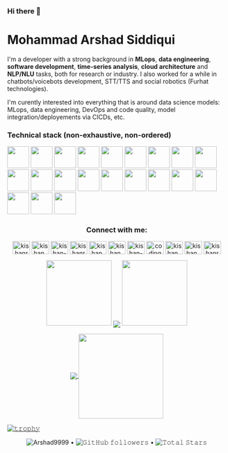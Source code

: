 ### Hi there 👋

<!--
<a target="_blank">
  <img align="right" height="250" width="400" alt="GIF" src="https://camo.githubusercontent.com/cae12fddd9d6982901d82580bdf321d81fb299141098ca1c2d4891870827bf17/68747470733a2f2f6d69726f2e6d656469756d2e636f6d2f6d61782f313336302f302a37513379765349765f7430696f4a2d5a2e676966">
</a>
**practest4/practest4** is a ✨ _special_ ✨ repository because its `README.md` (this file) appears on your GitHub profile.

Here are some ideas to get you started:

- 🔭 I’m currently working on ...
- 🌱 I’m currently learning ...
- 👯 I’m looking to collaborate on ...
- 🤔 I’m looking for help with ...
- 💬 Ask me about ...
- 📫 How to reach me: ...
- 😄 Pronouns: ...
- ⚡ Fun fact: ...
-->

<!--
**Arshad9999/Arshad9999** is a ✨ _special_ ✨ repository because its `README.md` (this file) appears on your GitHub profile.

Here are some ideas to get you started:
----
- 🔭 I’m currently working on ... Artificial Intelligence related projects
- 🌱 I’m currently learning ... Artificial Intelligence, Machine Learning, Deep Learning, Data Science...
- 👯 I’m looking to collaborate on ... open source
- 🤔 I’m looking for help with ... 
- 💬 Ask me about ...
- 📫 How to reach me: ...
- 😄 Pronouns: ...
- ⚡ Fun fact: ...
-->
# Mohammad Arshad Siddiqui
I'm a developer with a strong background in **MLops**, **data engineering**, **software development**, **time-series analysis**, **cloud architecture** and **NLP/NLU** tasks, both for research or industry. I also worked for a while in chatbots/voicebots development, STT/TTS and social robotics (Furhat technologies).

I'm curently interested into everything that is around data science models: MLops, data engineering, DevOps and code quality, model integration/deployements via CICDs, etc.


### Technical stack (non-exhaustive, non-ordered)

<code><img height="50" src="https://www.vectorlogo.zone/logos/linux/linux-ar21.svg"></code>
<code><img height="50" src="https://www.vectorlogo.zone/logos/python/python-ar21.svg"></code>
<code><img height="50" src="https://www.vectorlogo.zone/logos/docker/docker-ar21.svg"></code>
<code><img height="50" src="https://www.vectorlogo.zone/logos/pocoo_flask/pocoo_flask-ar21.svg"></code>
<code><img height="50" src="https://www.vectorlogo.zone/logos/elastic/elastic-ar21.svg"></code>
<code><img height="50" src="https://www.vectorlogo.zone/logos/elasticco_logstash/elasticco_logstash-ar21.svg"></code>
<code><img height="50" src="https://www.vectorlogo.zone/logos/tensorflow/tensorflow-ar21.svg"></code>
<code><img height="50" src="https://www.vectorlogo.zone/logos/google_cloud/google_cloud-ar21.svg"></code>
<code><img height="50" src="https://www.vectorlogo.zone/logos/google_cloud_run/google_cloud_run-ar21.svg"></code>
<code><img height="50" src="https://www.vectorlogo.zone/logos/mysql/mysql-ar21.svg"></code>
<code><img height="50" src="https://www.vectorlogo.zone/logos/amazon_aws/amazon_aws-ar21.svg"></code>
<code><img height="50" src="https://www.vectorlogo.zone/logos/influxdata/influxdata-ar21.svg"></code>
<code><img height="50" src="https://www.vectorlogo.zone/logos/mongodb/mongodb-ar21.svg"></code>
<code><img height="50" src="https://www.vectorlogo.zone/logos/jenkins/jenkins-ar21.svg"></code>
<code><img height="50" src="https://www.vectorlogo.zone/logos/w3_html5/w3_html5-ar21.svg"></code>
<code><img height="50" src="https://www.vectorlogo.zone/logos/r-project/r-project-ar21.svg"></code>
<code><img height="50" src="https://www.vectorlogo.zone/logos/ni_labview/ni_labview-ar21.svg"></code>
<code><img height="50" src="https://www.vectorlogo.zone/logos/gnu_bash/gnu_bash-ar21.svg"></code>
<code><img height="50" src="https://www.vectorlogo.zone/logos/microsoft_azure/microsoft_azure-ar21.svg"></code>
<code><img height="50" src="https://www.vectorlogo.zone/logos/azurecontainerregistry/azurecontainerregistry-ar21.svg"></code>
<code><img height="50" src="https://www.vectorlogo.zone/logos/kotlinlang/kotlinlang-ar21.svg"></code>

<h3 align="center">Connect with me:</h3>
<p align="center">
<a href="https://dev.to/kishanrajput23" target="blank"><img align="center" src="https://raw.githubusercontent.com/rahuldkjain/github-profile-readme-generator/master/src/images/icons/Social/devto.svg" alt="kishanrajput23" height="30" width="40" /></a>
<a href="https://twitter.com/kishan_rajput23" target="blank"><img align="center" src="https://raw.githubusercontent.com/rahuldkjain/github-profile-readme-generator/master/src/images/icons/Social/twitter.svg" alt="kishan_rajput23" height="30" width="40" /></a>
<a href="https://linkedin.com/in/Mohammad_Arshad_Siddiqui/" target="blank"><img align="center" src="https://raw.githubusercontent.com/rahuldkjain/github-profile-readme-generator/master/src/images/icons/Social/linked-in-alt.svg" alt="kishan-kumar-rai-23112000" height="30" width="40" /></a>
<a href="https://kaggle.com/kishanrajput23" target="blank"><img align="center" src="https://raw.githubusercontent.com/rahuldkjain/github-profile-readme-generator/master/src/images/icons/Social/kaggle.svg" alt="kishanrajput23" height="30" width="40" /></a>
<a href="https://fb.com/kishan.kumarrai.79" target="blank"><img align="center" src="https://raw.githubusercontent.com/rahuldkjain/github-profile-readme-generator/master/src/images/icons/Social/facebook.svg" alt="kishan.kumarrai.79" height="30" width="40" /></a>
<a href="https://instagram.com/kishan_rajput23" target="blank"><img align="center" src="https://raw.githubusercontent.com/rahuldkjain/github-profile-readme-generator/master/src/images/icons/Social/instagram.svg" alt="kishan_rajput23" height="30" width="40" /></a>
<a href="https://kishan-rai99693.medium.com" target="blank"><img align="center" src="https://raw.githubusercontent.com/rahuldkjain/github-profile-readme-generator/master/src/images/icons/Social/medium.svg" alt="kishan-rai99693.medium.com" height="30" width="40" /></a>
<a href="https://www.youtube.com/c/codingbuddies" target="blank"><img align="center" src="https://raw.githubusercontent.com/rahuldkjain/github-profile-readme-generator/master/src/images/icons/Social/youtube.svg" alt="codingbuddies" height="30" width="40" /></a>
<a href="https://www.hackerrank.com/arshadid135" target="blank"><img align="center" src="htps://raw.githubusercontent.com/rahuldkjain/github-profile-readme-generator/master/src/images/icons/Social/hackerrank.svg" alt="kishan_rai99693" height="30" width="40" /></a>
<a href="https://www.leetcode.com/kishan_rajput23" target="blank"><img align="center" src="https://raw.githubusercontent.com/rahuldkjain/github-profile-readme-generator/master/src/images/icons/Social/leet-code.svg" alt="kishan_rajput23" height="30" width="40" /></a>
<a href="https://auth.geeksforgeeks.org/user/kishanrajput23" target="blank"><img align="center" src="https://raw.githubusercontent.com/rahuldkjain/github-profile-readme-generator/master/src/images/icons/Social/geeks-for-geeks.svg" alt="kishanrajput23" height="30" width="40" /></a>
</p>

<p align="center">
  <a>
    <img height="150" width="150" src="https://github.com/kishanrajput23/kishanrajput23/blob/main/images/left.png">
    <img align="center" src="https://github-readme-streak-stats.herokuapp.com/?user=Arshad9999&theme=dark&hide_border=true"/>
    <img height="150" width="150" src="https://github.com/kishanrajput23/kishanrajput23/blob/main/images/right.png">
  </a>
</p>

<p align="center">
  <a href="https://github.com/Arshad9999">
    <img align="center" src="https://github-readme-stats.vercel.app/api?username=Arshad9999&show_icons=true&hide_border=true&title_color=94b4a4&amp&icon_color=FFFFFF&amp&text_color=FFFFFF&amp&bg_color=000000&count_private=true&include_all_commits=true"/>
  </a>
  <a href="https://github.com/Arshad9999">
    <img align="center" height="195px" src="https://github-readme-stats.vercel.app/api/top-langs/?username=Arshad9999&text_color=FFFFFF&bg_color=000000&title_color=94b4a4&langs_count=15&layout=compact&hide_border=true" />
  </a>
</p>

[![𝚝𝚛𝚘𝚙𝚑𝚢](https://github-profile-trophy.vercel.app/?username=Arshad9999&column=8&margin-w=15&margin-h=15&no-bg=true&no-frame=true&theme=juicyfresh)](https://github.com/Arshad9999)

<p align="center">
  <img src="https://komarev.com/ghpvc/?username=Arshad9999&label=Profile%20views&color=0e75b6&style=flat" alt="Arshad9999" /> • 
  <img alt="𝙶𝚒𝚝𝙷𝚞𝚋 𝚏𝚘𝚕𝚕𝚘𝚠𝚎𝚛𝚜" src="https://img.shields.io/github/followers/Arshad9999?label=Followers&style=social"> •   
  <img src="https://img.shields.io/github/stars/Arshad9999?label=Stars" alt="𝚃𝚘𝚝𝚊𝚕 𝚂𝚝𝚊𝚛𝚜">
</p>
